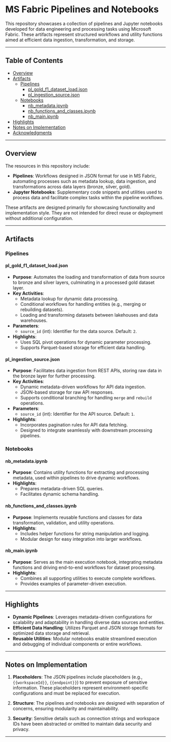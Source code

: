 # MS Fabric Pipelines and Notebooks

This repository showcases a collection of pipelines and Jupyter notebooks developed for data engineering and processing tasks using Microsoft Fabric. These artifacts represent structured workflows and utility functions aimed at efficient data ingestion, transformation, and storage.

---

## Table of Contents

- [Overview](#overview)
- [Artifacts](#artifacts)
  - [Pipelines](#pipelines)
    - [pl_gold_f1_dataset_load.json](#pl_gold_f1_dataset_loadjson)
    - [pl_ingestion_source.json](#pl_ingestion_sourcejson)
  - [Notebooks](#notebooks)
    - [nb_metadata.ipynb](#nb_metadataipynb)
    - [nb_functions_and_classes.ipynb](#nb_functions_and_classesipynb)
    - [nb_main.ipynb](#nb_mainipynb)
- [Highlights](#highlights)
- [Notes on Implementation](#notes-on-implementation)
- [Acknowledgments](#acknowledgments)

---

## Overview

The resources in this repository include:
- **Pipelines**: Workflows designed in JSON format for use in MS Fabric, automating processes such as metadata lookup, data ingestion, and transformations across data layers (bronze, silver, gold).
- **Jupyter Notebooks**: Supplementary code snippets and utilities used to process data and facilitate complex tasks within the pipeline workflows.

These artifacts are designed primarily for showcasing functionality and implementation style. They are not intended for direct reuse or deployment without additional configuration.

---

## Artifacts

### Pipelines

#### pl_gold_f1_dataset_load.json
- **Purpose**: Automates the loading and transformation of data from source to bronze and silver layers, culminating in a processed gold dataset layer.
- **Key Activities**:
  - Metadata lookup for dynamic data processing.
  - Conditional workflows for handling entities (e.g., merging or rebuilding datasets).
  - Loading and transforming datasets between lakehouses and data warehouses.
- **Parameters**:
  - `source_id` (int): Identifier for the data source. Default: `2`.
- **Highlights**:
  - Uses SQL pivot operations for dynamic parameter processing.
  - Supports Parquet-based storage for efficient data handling.

#### pl_ingestion_source.json
- **Purpose**: Facilitates data ingestion from REST APIs, storing raw data in the bronze layer for further processing.
- **Key Activities**:
  - Dynamic metadata-driven workflows for API data ingestion.
  - JSON-based storage for raw API responses.
  - Supports conditional branching for handling `merge` and `rebuild` operations.
- **Parameters**:
  - `source_id` (int): Identifier for the API source. Default: `1`.
- **Highlights**:
  - Incorporates pagination rules for API data fetching.
  - Designed to integrate seamlessly with downstream processing pipelines.

### Notebooks

#### nb_metadata.ipynb
- **Purpose**: Contains utility functions for extracting and processing metadata, used within pipelines to drive dynamic workflows.
- **Highlights**:
  - Prepares metadata-driven SQL queries.
  - Facilitates dynamic schema handling.

#### nb_functions_and_classes.ipynb
- **Purpose**: Implements reusable functions and classes for data transformation, validation, and utility operations.
- **Highlights**:
  - Includes helper functions for string manipulation and logging.
  - Modular design for easy integration into larger workflows.

#### nb_main.ipynb
- **Purpose**: Serves as the main execution notebook, integrating metadata functions and driving end-to-end workflows for dataset processing.
- **Highlights**:
  - Combines all supporting utilities to execute complete workflows.
  - Provides examples of parameter-driven execution.

---

## Highlights

- **Dynamic Pipelines**: Leverages metadata-driven configurations for scalability and adaptability in handling diverse data sources and entities.
- **Efficient Data Handling**: Utilizes Parquet and JSON storage formats for optimized data storage and retrieval.
- **Reusable Utilities**: Modular notebooks enable streamlined execution and debugging of individual components or entire workflows.

---

## Notes on Implementation

1. **Placeholders**:
   The JSON pipelines include placeholders (e.g., `{{workspaceId}}`, `{{endpoint}}`) to prevent exposure of sensitive information. These placeholders represent environment-specific configurations and must be replaced for execution.

2. **Structure**:
   The pipelines and notebooks are designed with separation of concerns, ensuring modularity and maintainability.

3. **Security**:
   Sensitive details such as connection strings and workspace IDs have been abstracted or omitted to maintain data security and privacy.

---
